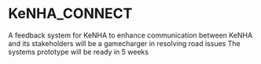 # KeNHA_CONNECT
A feedback system for KeNHA to enhance communication between KeNHA  and its stakeholders
will be a gamecharger in resolving road issues
The systems prototype will be ready in 5 weeks
